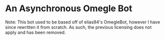 # An Asynchronous Omegle Bot

Note: This bot used to be based off of elias94's OmegleBot, however I have since rewritten it from scratch. As such, the previous licensing does not apply and has been removed.
